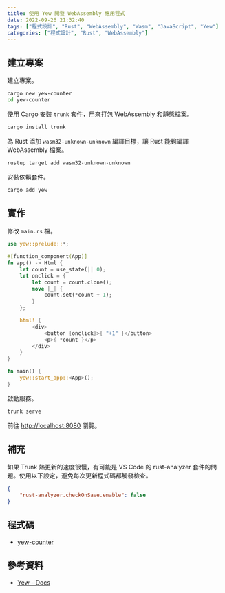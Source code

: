 ```yaml
---
title: 使用 Yew 開發 WebAssembly 應用程式
date: 2022-09-26 21:32:40
tags: ["程式設計", "Rust", "WebAssembly", "Wasm", "JavaScript", "Yew"]
categories: ["程式設計", "Rust", "WebAssembly"]
---
```


## 建立專案

建立專案。

```bash
cargo new yew-counter
cd yew-counter
```

使用 Cargo 安裝 `trunk` 套件，用來打包 WebAssembly 和靜態檔案。

```bash
cargo install trunk
```

為 Rust 添加 `wasm32-unknown-unknown` 編譯目標，讓 Rust 能夠編譯 WebAssembly 檔案。

```bash
rustup target add wasm32-unknown-unknown
```

安裝依賴套件。

```bash
cargo add yew
```

## 實作

修改 `main.rs` 檔。

```rs
use yew::prelude::*;

#[function_component(App)]
fn app() -> Html {
    let count = use_state(|| 0);
    let onclick = {
        let count = count.clone();
        move |_| {
            count.set(*count + 1);
        }
    };

    html! {
        <div>
            <button {onclick}>{ "+1" }</button>
            <p>{ *count }</p>
        </div>
    }
}

fn main() {
    yew::start_app::<App>();
}
```

啟動服務。

```bash
trunk serve
```

前往 <http://localhost:8080> 瀏覽。

## 補充

如果 Trunk 熱更新的速度很慢，有可能是 VS Code 的 rust-analyzer 套件的問題。使用以下設定，避免每次更新程式碼都觸發檢查。

```json
{
    "rust-analyzer.checkOnSave.enable": false
}
```

## 程式碼

- [yew-counter](https://github.com/memochou1993/yew-counter)

## 參考資料

- [Yew - Docs](https://yew.rs/docs/next/getting-started/build-a-sample-app)
